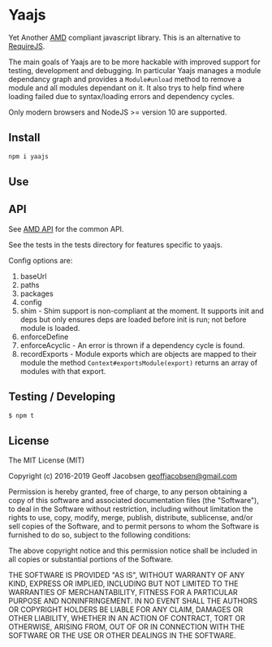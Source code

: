 # Yaajs

Yet Another [AMD](https://github.com/amdjs/amdjs-api) compliant
javascript library. This is an alternative to
[RequireJS](https://github.com/jrburke/requirejs).

The main goals of Yaajs are to be more hackable with improved support
for testing, development and debugging. In particular Yaajs manages a
module dependancy graph and provides a `Module#unload` method to remove
a module and all modules dependant on it. It also trys to help find
where loading failed due to syntax/loading errors and dependency
cycles.

Only modern browsers and NodeJS >= version 10 are supported.


## Install

```sh
npm i yaajs
```

## Use

## API

See [AMD API](https://github.com/amdjs/amdjs-api) for the common API.

See the tests in the tests directory for features specific to yaajs.

Config options are:

1. baseUrl
1. paths
1. packages
1. config
1. shim - Shim support is non-compliant at the moment. It supports
   init and deps but only ensures deps are loaded before init is run;
   not before module is loaded.
1. enforceDefine
1. enforceAcyclic - An error is thrown if a dependency cycle is found.
1. recordExports - Module exports which are objects are mapped to
   their module the method `Context#exportsModule(export)` returns an
   array of modules with that export.


## Testing / Developing

```sh
$ npm t
```

## License

The MIT License (MIT)

Copyright (c) 2016-2019 Geoff Jacobsen <geoffjacobsen@gmail.com>

Permission is hereby granted, free of charge, to any person obtaining a copy
of this software and associated documentation files (the "Software"), to deal
in the Software without restriction, including without limitation the rights
to use, copy, modify, merge, publish, distribute, sublicense, and/or sell
copies of the Software, and to permit persons to whom the Software is
furnished to do so, subject to the following conditions:

The above copyright notice and this permission notice shall be included in
all copies or substantial portions of the Software.

THE SOFTWARE IS PROVIDED "AS IS", WITHOUT WARRANTY OF ANY KIND, EXPRESS OR
IMPLIED, INCLUDING BUT NOT LIMITED TO THE WARRANTIES OF MERCHANTABILITY,
FITNESS FOR A PARTICULAR PURPOSE AND NONINFRINGEMENT. IN NO EVENT SHALL THE
AUTHORS OR COPYRIGHT HOLDERS BE LIABLE FOR ANY CLAIM, DAMAGES OR OTHER
LIABILITY, WHETHER IN AN ACTION OF CONTRACT, TORT OR OTHERWISE, ARISING FROM,
OUT OF OR IN CONNECTION WITH THE SOFTWARE OR THE USE OR OTHER DEALINGS IN
THE SOFTWARE.
